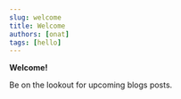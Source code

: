 ```yaml
---
slug: welcome
title: Welcome
authors: [onat]
tags: [hello]
---
```


**Welcome!**

Be on the lookout for upcoming blogs posts.

